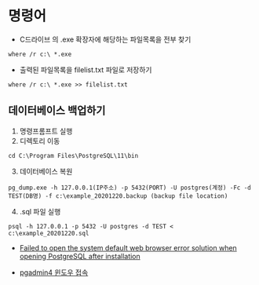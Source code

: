 # 명령어

- C드라이브 의 .exe 확장자에 해당하는 파일목록을 전부 찾기

```
where /r c:\ *.exe
```

- 출력된 파일목록을 filelist.txt 파일로 저장하기

```
where /r c:\ *.exe >> filelist.txt

```

## 데이터베이스 백업하기

1. 명령프롬프트 실행
2. 디렉토리 이동

```
cd C:\Program Files\PostgreSQL\11\bin
```

3. 데이터베이스 복원

```
pg_dump.exe -h 127.0.0.1(IP주소) -p 5432(PORT) -U postgres(계정) -Fc -d TEST(DB명) -f c:\example_20201220.backup (backup file location)
```

4. .sql 파일 실행

```
psql -h 127.0.0.1 -p 5432 -U postgres -d TEST < c:\example_20201220.sql
```



- [Failed to open the system default web browser error solution when opening PostgreSQL after installation](https://www.programmersought.com/article/63604577822/)

- [pgadmin4 윈도우 접속](https://postgresql.kr/blog/postgresql_for_windows.html)